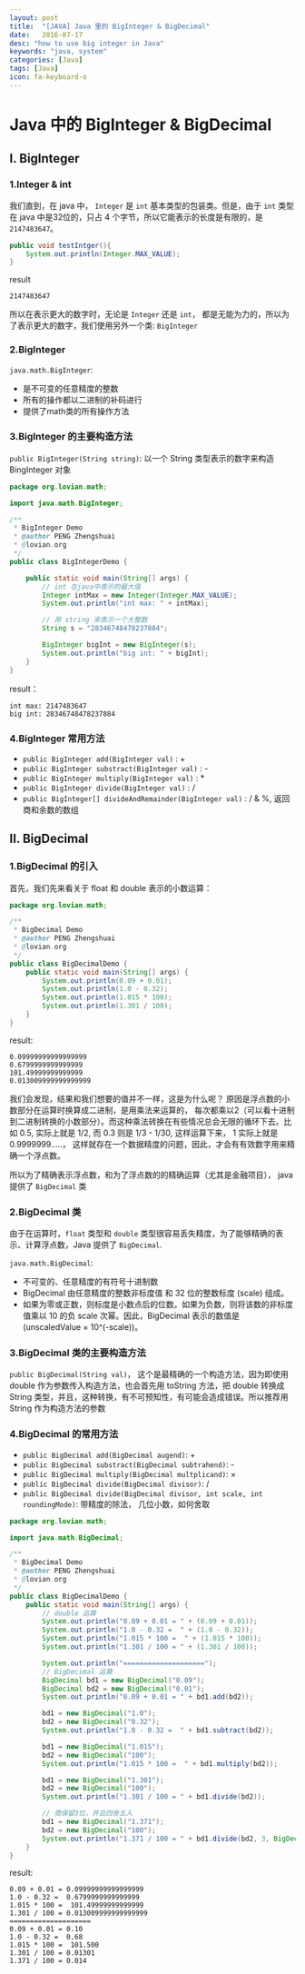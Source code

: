 ```yaml
---
layout: post
title:  "[JAVA] Java 里的 BigInteger & BigDecimal"
date:   2016-07-17
desc: "how to use big integer in Java"
keywords: "java, system"
categories: [Java]
tags: [Java]
icon: fa-keyboard-o
---
```


# Java 中的 BigInteger & BigDecimal

## I. BigInteger

### 1.Integer & int

我们直到，在 java 中， ```Integer``` 是 ```int``` 基本类型的包装类。但是，由于 ```int``` 类型在 java 中是32位的，只占 4 个字节，所以它能表示的长度是有限的，是 ```2147483647```。

```java
public void testIntger(){
	System.out.println(Integer.MAX_VALUE);
}
```
result

```
2147483647
```

所以在表示更大的数字时，无论是 ```Integer``` 还是 ```int```， 都是无能为力的，所以为了表示更大的数字，我们使用另外一个类: ```BigInteger```

### 2.BigInteger

```java.math.BigInteger```:

-	是不可变的任意精度的整数
-	所有的操作都以二进制的补码进行
-	提供了math类的所有操作方法

### 3.BigInteger 的主要构造方法

```public BigInteger(String string)```: 以一个 String 类型表示的数字来构造 BingInteger 对象

```java
package org.lovian.math;

import java.math.BigInteger;

/**
 * BigInteger Demo
 * @author PENG Zhengshuai
 * @lovian.org
 */
public class BigIntegerDemo {

	public static void main(String[] args) {
		// int 在java中表示的最大值
		Integer intMax = new Integer(Integer.MAX_VALUE);
		System.out.println("int max: " + intMax);

		// 用 string 来表示一个大整数
		String s = "28346748478237884";

		BigInteger bigInt = new BigInteger(s);
		System.out.println("big int: " + bigInt);
	}
}
```

result：

```
int max: 2147483647
big int: 28346748478237884
```

### 4.BigInteger 常用方法

-	```public BigInteger add(BigInteger val)``` : +
-	```public BigInteger substract(BigInteger val)``` : -
-	```public BigInteger multiply(BigInteger val)``` : *
-	```public BigInteger divide(BigInteger val)``` : /
-	```public BigInteger[] divideAndRemainder(BigInteger val)``` : / & %, 返回商和余数的数组


## II. BigDecimal

### 1.BigDecimal 的引入

首先，我们先来看关于 float 和 double 表示的小数运算：

```java
package org.lovian.math;

/**
 * BigDecimal Demo
 * @author PENG Zhengshuai
 * @lovian.org
 */
public class BigDecimalDemo {
	public static void main(String[] args) {
		System.out.println(0.09 + 0.01);
		System.out.println(1.0 - 0.32);
		System.out.println(1.015 * 100);
		System.out.println(1.301 / 100);
	}
}
```

result:

```
0.09999999999999999
0.6799999999999999
101.49999999999999
0.013009999999999999
```

我们会发现，结果和我们想要的值并不一样，这是为什么呢？
原因是浮点数的小数部分在运算时换算成二进制，是用乘法来运算的， 每次都乘以2（可以看十进制到二进制转换的小数部分）。而这种乘法转换在有些情况总会无限的循环下去。比如 0.5, 实际上就是 1/2, 而 0.3 则是 1/3 - 1/30, 这样运算下来， 1 实际上就是 0.9999999.....， 这样就存在一个数据精度的问题，因此，才会有有效数字用来精确一个浮点数。

所以为了精确表示浮点数，和为了浮点数的的精确运算（尤其是金融项目）， java提供了 ```BigDecimal``` 类

### 2.BigDecimal 类

由于在运算时，```float``` 类型和 ```double``` 类型很容易丢失精度，为了能够精确的表示、计算浮点数，Java 提供了 ```BigDecimal```.

```java.math.BigDecimal```:

-	不可变的、任意精度的有符号十进制数
-	BigDecimal 由任意精度的整数非标度值 和 32 位的整数标度 (scale) 组成。
-	如果为零或正数，则标度是小数点后的位数。如果为负数，则将该数的非标度值乘以 10 的负 scale 次幂。因此，BigDecimal 表示的数值是 (unscaledValue × 10^(-scale))。

### 3.BigDecimal 类的主要构造方法

```public BigDecimal(String val)```， 这个是最精确的一个构造方法，因为即使用 double 作为参数传入构造方法，也会首先用 toString 方法，把 double 转换成 String 类型，并且，这种转换，有不可预知性，有可能会造成错误。所以推荐用 String 作为构造方法的参数

### 4.BigDecimal 的常用方法

-	```public BigDecimal add(BigDecimal augend)```: +
-	```public BigDecimal substract(BigDecimal subtrahend)```: -
-	```public BigDecimal multiply(BigDecimal multplicand)```: ×
-	```public BigDecimal divide(BigDecimal divisor)```: /
-	```public BigDecimal divide(BigDecimal divisor, int scale, int roundingMode)```: 带精度的除法， 几位小数，如何舍取

```java
package org.lovian.math;

import java.math.BigDecimal;

/**
 * BigDecimal Demo
 * @author PENG Zhengshuai
 * @lovian.org
 */
public class BigDecimalDemo {
	public static void main(String[] args) {
		// double 运算
		System.out.println("0.09 + 0.01 = " + (0.09 + 0.01));
		System.out.println("1.0 - 0.32 =  " + (1.0 - 0.32));
		System.out.println("1.015 * 100 =  " + (1.015 * 100));
		System.out.println("1.301 / 100 = " + (1.301 / 100));

		System.out.println("====================");
		// BigDecimal 运算
		BigDecimal bd1 = new BigDecimal("0.09");
		BigDecimal bd2 = new BigDecimal("0.01");
		System.out.println("0.09 + 0.01 = " + bd1.add(bd2));

		bd1 = new BigDecimal("1.0");
		bd2 = new BigDecimal("0.32");
		System.out.println("1.0 - 0.32 =  " + bd1.subtract(bd2));

		bd1 = new BigDecimal("1.015");
		bd2 = new BigDecimal("100");
		System.out.println("1.015 * 100 =  " + bd1.multiply(bd2));

		bd1 = new BigDecimal("1.301");
		bd2 = new BigDecimal("100");
		System.out.println("1.301 / 100 = " + bd1.divide(bd2));

		// 商保留3位，并且四舍五入
		bd1 = new BigDecimal("1.371");
		bd2 = new BigDecimal("100");
		System.out.println("1.371 / 100 = " + bd1.divide(bd2, 3, BigDecimal.ROUND_HALF_UP));
	}
}
```

result:

```
0.09 + 0.01 = 0.09999999999999999
1.0 - 0.32 =  0.6799999999999999
1.015 * 100 =  101.49999999999999
1.301 / 100 = 0.013009999999999999
====================
0.09 + 0.01 = 0.10
1.0 - 0.32 =  0.68
1.015 * 100 =  101.500
1.301 / 100 = 0.01301
1.371 / 100 = 0.014
```
